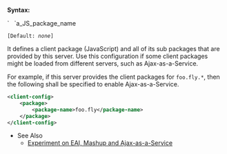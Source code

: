 **Syntax:**

<package>  
`   `<package-name>a_JS_package_name</package-name>  
</package>

`[Default: `<i>`none`</i>`]`

It defines a client package (JavaScript) and all of its sub packages
that are provided by this server. Use this configuration if some client
packages might be loaded from different servers, such as
Ajax-as-a-Service.

For example, if this server provides the client packages for
`foo.fly.*`, then the following shall be specified to enable
Ajax-as-a-Service.

```xml
<client-config>
    <package>
        <package-name>foo.fly</package-name>
    </package>
</client-config>
```

- See Also
  - [Experiment on EAI, Mashup and
    Ajax-as-a-Service](http://blog.zkoss.org/index.php/2009/08/16/experiment-on-eai-mashup-and-ajax-as-a-service)


